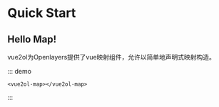 # Quick Start

## Hello Map!

vue2ol为Openlayers提供了vue映射组件，允许以简单地声明式映射构造。

::: demo

``` vue 
<vue2ol-map></vue2ol-map>
```

:::